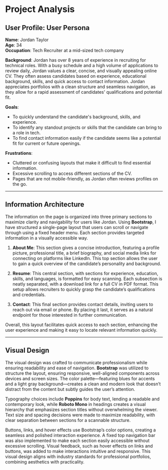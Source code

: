 # Project Analysis

## User Profile: User Persona
**Name**: Jordan Taylor  
**Age**: 34  
**Occupation**: Tech Recruiter at a mid-sized tech company  

**Background**: Jordan has over 8 years of experience in recruiting for technical roles. With a busy schedule and a high volume of applications to review daily, Jordan values a clear, concise, and visually appealing online CV. They often assess candidates based on experience, educational background, skills, and quick access to contact information. Jordan appreciates portfolios with a clean structure and seamless navigation, as they allow for a rapid assessment of candidates' qualifications and potential fit.

**Goals**:
- To quickly understand the candidate's background, skills, and experience.
- To identify any standout projects or skills that the candidate can bring to a role in tech.
- To find contact information easily if the candidate seems like a potential fit for current or future openings.

**Frustrations**:
- Cluttered or confusing layouts that make it difficult to find essential information.
- Excessive scrolling to access different sections of the CV.
- Pages that are not mobile-friendly, as Jordan often reviews profiles on the go.

---

## Information Architecture
The information on the page is organized into three primary sections to maximize clarity and navigability for users like Jordan. Using **Bootstrap**, I have structured a single-page layout that users can scroll or navigate through using a fixed header menu. Each section provides targeted information in a visually accessible way.

1. **About Me**: This section gives a concise introduction, featuring a profile picture, professional title, a brief biography, and social media links for connecting on platforms like LinkedIn. This top section allows the user to gain a quick overview of the candidate’s personality and background.

2. **Resume**: This central section, with sections for experience, education, skills, and languages, is formatted for easy scanning. Each subsection is neatly separated, with a download link for a full CV in PDF format. This setup allows recruiters to quickly grasp the candidate’s qualifications and credentials.

3. **Contact**: This final section provides contact details, inviting users to reach out via email or phone. By placing it last, it serves as a natural endpoint for those interested in further communication.

Overall, this layout facilitates quick access to each section, enhancing the user experience and making it easy to locate relevant information quickly.

---

## Visual Design
The visual design was crafted to communicate professionalism while ensuring readability and ease of navigation. **Bootstrap** was utilized to structure the layout, ensuring responsive, well-aligned components across devices and screen sizes. The color palette—featuring blues for accents and a light gray background—creates a clean and modern look that doesn’t distract from the content but subtly guides the user’s attention.

Typography choices include **Poppins** for body text, lending a readable and contemporary look, while **Roboto Mono** in headings creates a visual hierarchy that emphasizes section titles without overwhelming the viewer. Text size and spacing decisions were made to maximize readability, with clear separation between sections for a scannable structure. 

Buttons, links, and hover effects use Bootstrap’s color options, creating a seamless and polished interaction experience. A fixed top navigation bar was also implemented to make each section easily accessible without excessive scrolling. Visual feedback, such as hover effects on links and buttons, was added to make interactions intuitive and responsive. This visual design aligns with industry standards for professional portfolios, combining aesthetics with practicality.
